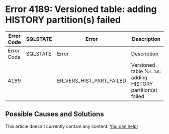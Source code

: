 
# Error 4189: Versioned table: adding HISTORY partition(s) failed


| Error Code | SQLSTATE | Error | Description |
| --- | --- | --- | --- |
| Error Code | SQLSTATE | Error | Description |
| 4189 |  | ER_VERS_HIST_PART_FAILED | Versioned table %`s.%`s: adding HISTORY partition(s) failed |




## Possible Causes and Solutions


This article doesn't currently contain any content. [You can help!](/kb/en/writing-and-editing-knowledge-base-articles/)

